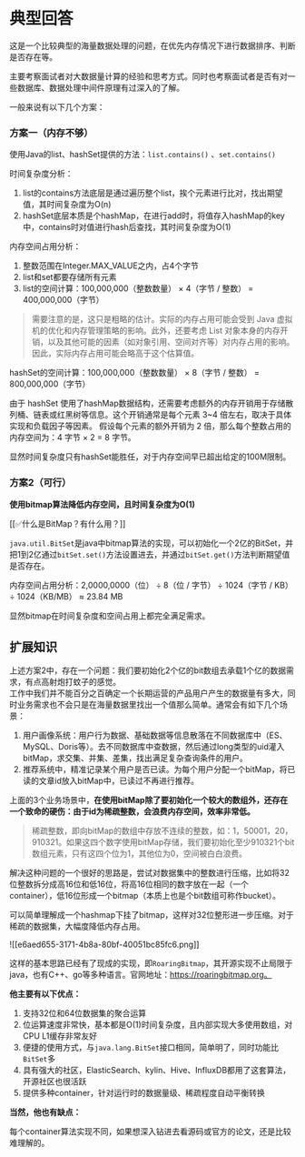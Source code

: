 # 典型回答


这是一个比较典型的海量数据处理的问题，在优先内存情况下进行数据排序、判断是否存在等。



主要考察面试者对大数据量计算的经验和思考方式。同时也考察面试者是否有对一些数据库、数据处理中间件原理有过深入的了解。



一般来说有以下几个方案：



### 方案一（内存不够）


使用Java的list、hashSet提供的方法：`list.contains()` 、`set.contains()`



时间复杂度分析：



1. list的contains方法底层是通过遍历整个list，挨个元素进行比对，找出期望值，其时间复杂度为O(n)
2. hashSet底层本质是个hashMap，在进行add时，将值存入hashMap的key中，contains时对值进行hash后查找，其时间复杂度为O(1)



内存空间占用分析：



1. 整数范围在Integer.MAX_VALUE之内，占4个字节
2. list和set都要存储所有元素
3. list的空间计算：100,000,000（整数数量） × 4（字节 / 整数） = 400,000,000（字节）



> 需要注意的是，这只是粗略的估计。实际的内存占用可能会受到 Java 虚拟机的优化和内存管理策略的影响。此外，还要考虑 List 对象本身的内存开销，以及其他可能的因素（如对象引用、空间对齐等）对内存占用的影响。因此，实际内存占用可能会略高于这个估算值。
>



hashSet的空间计算：100,000,000（整数数量） × 8（字节 / 整数） = 800,000,000（字节）  


由于 hashSet 使用了hashMap数据结构，还需要考虑额外的内存开销用于存储散列桶、链表或红黑树等信息。这个开销通常是每个元素 3~4 倍左右，取决于具体实现和负载因子等因素。 假设每个元素的额外开销为 2 倍，那么每个整数占用的内存空间为：4 字节 × 2 = 8 字节。



显然时间复杂度只有hashSet能胜任，对于内存空间早已超出给定的100M限制。



### 方案2（可行）
  
**使用bitmap算法降低内存空间，且时间复杂度为O(1)**  


[[✅什么是BitMap？有什么用？]]



`java.util.BitSet`是java中bitmap算法的实现，可以初始化一个2亿的BitSet，并把1到2亿通过`bitSet.set()`方法设置进去，并通过`bitSet.get()`方法判断期望值是否存在。

  
内存空间占用分析：2,0000,0000（位） ÷ 8（位 / 字节） ÷ 1024（字节 / KB） ÷ 1024（KB/MB） ≈ 23.84 MB



显然bitmap在时间复杂度和空间占用上都完全满足需求。



## 扩展知识


上述方案2中，存在一个问题：我们要初始化2个亿的bit数组去承载1个亿的数据需求，有点高射炮打蚊子的感觉。  
工作中我们并不能百分之百确定一个长期运营的产品用户产生的数据量有多大，同时业务需求也不会只是在海量数据里找出一个值那么简单。通常会有如下几个场景：



1. 用户画像系统：用户行为数据、基础数据等信息散落在不同数据库中（ES、MySQL、Doris等）。去不同数据库中查数据，然后通过long类型的uid灌入bitMap，求交集、并集、差集，找出满足复杂查询条件的用户。
2. 推荐系统中，精准记录某个用户是否已读。为每个用户分配一个bitMap，将已读的文章id放入bitMap中，已读过不再进行推荐。



上面的3个业务场景中，**在使用bitMap除了要初始化一个较大的数组外，还存在一个致命的硬伤：由于id为稀疏整数，会浪费内存空间，效率非常低。**



> 稀疏整数，即向bitMap的数组中存放不连续的整数，如：1，50001，20，910321。如果这四个数字使用bitMap存储，我们要初始化至少910321个bit数组元素，只有这四个位为1，其他位为0，空间被白白浪费。
>



解决这种问题的一个很好的思路是，尝试对数据集中的整数进行压缩，比如将32位整数拆分成高16位和低16位，将高16位相同的数字放在一起（一个container），低16位形成一个bitmap（本质上也是个bit数组可称作bucket）。



可以简单理解成一个hashmap下挂了bitmap，这样对32位整形进一步压缩。对于稀疏的数据集，大幅度降低内存占用。	

  
![[e6aed655-3171-4b8a-80bf-40051bc85fc6.png]]

  
这样的基本思路已经有了现成的实现，即`RoaringBitmap`，其开源实现不止局限于java，也有C++、go等多种语言。官网地址：https://roaringbitmap.org。

  
**他主要有以下优点：**



1. 支持32位和64位数据集的聚合运算
2. 位运算速度非常快，基本都是O(1)时间复杂度，且内部实现大多使用数组，对CPU L1缓存非常友好
3. 便捷的使用方式，与`java.lang.BitSet`接口相同，简单明了，同时功能比`BitSet`多
4. 具有强大的社区，ElasticSearch、kylin、Hive、InfluxDB都用了这套算法，开源社区也很活跃
5. 提供多种container，针对运行时的数据量级、稀疏程度自动平衡转换



**当然，他也有缺点：**

  
每个container算法实现不同，如果想深入钻进去看源码或官方的论文，还是比较难理解的。

